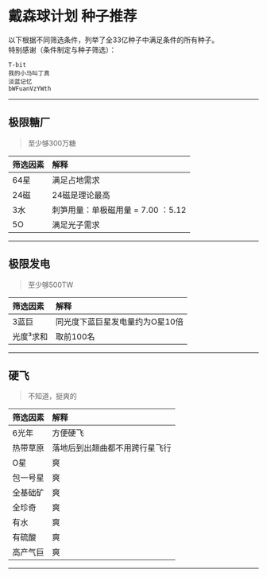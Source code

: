 # 戴森球计划 种子推荐

以下根据不同筛选条件，列举了全33亿种子中满足条件的所有种子。  
特别感谢（条件制定与种子筛选）：

```Text
T-bit
我的小马叫丁真
淡蓝记忆
bWFuanVzYWth
```

---

## 极限糖厂

> 至少够300万糖

|筛选因素|解释|
|:-|:-|
|64星|满足占地需求|
|24磁|24磁是理论最高|
|3水|刺笋用量：单极磁用量 = 7.00 ：5.12|
|5O|满足光子需求|

---

## 极限发电

> 至少够500TW

|筛选因素|解释|
|:-|:-|
|3蓝巨|同光度下蓝巨星发电量约为O星10倍|
|光度³求和|取前100名|

---

## 硬飞

> 不知道，挺爽的

|筛选因素|解释|
|:-|:-|
|6光年|方便硬飞|
|热带草原|落地后到出翘曲都不用跨行星飞行|
|O星|爽|
|包一号星|爽|
|全基础矿|爽|
|全珍奇|爽|
|有水|爽|
|有硫酸|爽|
|高产气巨|爽|

---
